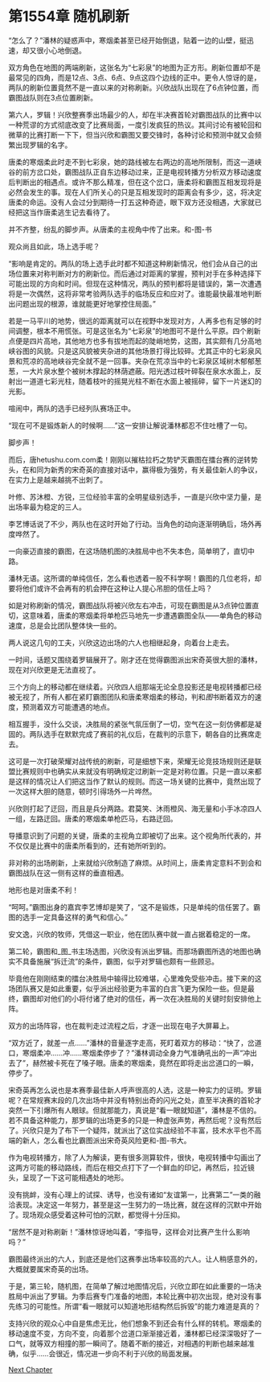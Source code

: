 # 第1554章 随机刷新

“怎么了？”潘林的疑惑声中，寒烟柔甚至已经开始倒退，贴着一边的山壁，挺迅速，却又很小心地倒退。

双方角色在地图的两端刷新，这张名为“七彩泉”的地图为正方形。刷新位置却不是最常见的四角，而是12点、3点、6点、9点这四个边线的正中。更令人惊讶的是，两队的刷新位置竟然不是一直以来的对称刷新。兴欣战队出现在了6点钟位置，而霸图战队则在3点位置刷新。

第六人，罗辑！兴欣整赛季出场最少的人，却在半决赛首轮对霸图战队的比赛中以一种荒谬的方式彻底改变了比赛局面，一度引发疯狂的热议。其间讨论有被轮回和微草的比赛打断一下下，但当兴欣和霸图又要交锋时，各种讨论和预测中就又会频繁出现罗辑的名字。

唐柔的寒烟柔此时走不到七彩泉，她的路线被左右两边的高地所限制，而这一道峡谷的前方岔口处，霸图战队正自东边移动过来，正是电视转播方分析双方移动速度后判断出的相遇点。或许不那么精准，但在这个岔口，唐柔将和霸图互相发现将是必然会发生的事。现在人们所关心的只是互相发现时的距离会有多少，这，将决定唐柔的命运。没有人会过分到期待一打五这种奇迹，眼下双方还没相遇，大家就已经把这当作唐柔逃生记去看待了。

并不齐整，纷乱的脚步声。从唐柔的主视角中传了出来。和-图-书

观众尚且如此，场上选手呢？

“影响是肯定的。两队的场上选手此时都不知道这种刷新情况，他们会从自己的出场位置来对称判断对方的刷新位。而后通过对距离的掌握，预判对手在多种选择下可能出现的方向和时间。但现在这种情况，两队的预判都将是错误的，第一次遭遇将是一次偶然，这将非常考验两队选手的临场反应和应对了。谁能最快最准地判断出问题出现的根源，谁就能更好地掌控住局面。”

若是一马平川的地势，很远的距离就可以在视野中发现对方，人再多也有足够的时间调整，根本不用慌张。可是这张名为“七彩泉”的地图可不是什么平原。四个刷新点便是四片高地，其他地方也多有拔地而起的陡峭地势，这图，其实颇有几分高地峡谷图的风貌。只是这风貌被夹杂进的其他场景打得比较碎。尤其正中的七彩泉风景和荒凉的高地峡谷完全就不是一回事。夹杂在荒凉当中的七彩泉区域树木郁郁葱葱，一大片泉水整个被树木撑起的林荫遮蔽。阳光透过枝叶碎裂在泉水水面上，反射出一道道七彩光柱，随着枝叶的摇晃光柱不断在水面上被摇碎，留下一片迷幻的光影。

喧闹中，两队的选手已经列队赛场正中。

“现在可不是锻炼新人的时候啊……”这一安排让解说潘林都忍不住吐槽了一句。

脚步声！

而后，唐hetushu.com.com柔！刚刚以摧枯拉朽之势铲灭霸图在擂台赛的逆转势头，在和同为新秀的宋奇英的直接对话中，赢得极为强势，有关最佳新人的争议，在实力上是越来越挑不出刺了。

叶修、苏沐橙、方锐，三位经验丰富的全明星级别选手，一直是兴欣中坚力量，是出场率最为稳定的三人。

李艺博话说了不少，两队也在这时开始了行动。当角色的动向逐渐明确后，场外再度哗然了。

一向豪迈直接的霸图，在这场随机图的决胜局中也不失本色，简单明了，直切中路。

潘林无语。这所谓的单纯信任，怎么看也透着一股不科学啊！霸图的几位老将，却要将他们或许不会再有的机会押在这种让人提心吊胆的信任上吗？

如是对称刷新的情况，霸图战队将被兴欣左右冲击，可现在霸图是从3点钟位置直切，这意味着，唐柔的寒烟柔将单枪匹马地先一步遭遇霸图全队——单角色的移动速度，总是会比团队整体快一些的。

两人说这几句的工夫，兴欣这边出场的六人也相继起身，向着台上走去。

一时间，话题又围绕着罗辑展开了。刚才还在觉得霸图派出宋奇英很大胆的潘林，现在对兴欣更是无法直视了。

三个方向上的移动都在继续着。兴欣四人组那端无论全息投影还是电视转播都已经被无视了，所有人都在紧盯霸图团队和唐柔寒烟柔的移动，判和*图*书断着双方的速度，预测着双方可能遭遇的地点。

相互握手，没什么交谈，决胜局的紧张气氛压倒了一切，空气在这一刻仿佛都是凝固的。两队选手在默默完成了赛前的礼仪后，在裁判的示意下，朝各自的比赛席走去。

这可是一次打破荣耀对战传统的刷新，可是细想下来，荣耀无论竞技场规则还是联盟比赛规则中也确实从来就没有明确规定过刷新一定是对称位置。只是一直以来都是这样的情况让人们把这当作了默认的规则。而这一场关键的比赛中，竟然出现了一次这样大胆的随意，顿时引得场外一片哗然。

兴欣则打起了迂回，而且是兵分两路。君莫笑、沐雨橙风、海无量和小手冰凉四人一组，左路迂回。唐柔的寒烟柔单枪匹马，右路迂回。

导播意识到了问题的关键，唐柔的主视角立即被切了出来。这个视角所代表的，并不仅仅是比赛中的唐柔所看到的，还有她所听到的。

非对称的出场刷新，上来就给兴欣制造了麻烦。从时间上，唐柔肯定意料不到会和霸图战队在这一侧有这样的垂直相遇。

地形也是对唐柔不利！

“呵呵。”霸图出身的嘉宾李艺博却是笑了，“这不是锻炼，只是单纯的信任罢了。霸图的选手一定具备这样的勇气和信心。”

安文逸，兴欣的牧师，凭借这一职业，他在团队赛中就一直占据着稳定的一席。

第二轮，霸图和_图_书主场选图，兴欣没有派出罗辑。而那场霸图所选的地图也确实不具备施展“拆迁流”的条件，霸图，似乎对罗辑也颇有一些顾忌。

毕竟他在刚刚结束的擂台决胜局中输得比较难堪，心里难免受些冲击。接下来的这场团队赛又是如此重要，似乎派出经验更为丰富的白言飞更为保险一些。但是最终，霸图却对他们的小将付诸了绝对的信任，再一次在决胜局的关键时刻安排他上阵。

双方的出场阵容，也在裁判走过流程之后，才逐一出现在电子大屏幕上。

“双方近了，就差一点……”潘林的音量逐字走高，死盯着双方的移动：“快了，岔道口，寒烟柔冲……冲……寒烟柔停步了？”潘林调动全身力气准确吼出的一声“冲出去了”，赫然被卡死在了嗓子眼。唐柔的寒烟柔，竟然在即将走出岔道口的一瞬，停步了。

宋奇英再怎么说也是本赛季最佳新人呼声很高的人选，这是一种实力的证明。罗辑呢？在常规赛末段的几次出场中并没有特别出奇的闪光之处，直至半决赛的首轮才突然一下引爆所有人眼球。但就那能力，真说是“看一眼就知道”，潘林是不信的。若不具备这种能力，那罗辑的出场更多的只是一种虚张声势，再然后呢？没有然后了。兴欣只是为了布下一个疑阵，就派出了这位实战经验不丰富，技术水平也不高端的新人，怎么看也比霸图派出宋奇英风险更和-图-书大。

作为电视转播方，除了人为解读，更有很多测算软件，很快，电视转播中勾画出了这两方可能的移动路线，而后在相交点打下了一个鲜血的印记，再然后，拉近镜头，呈现了一下这可能相遇处的地形。

没有挑衅，没有心理上的试探、诱导，也没有诸如“友谊第一，比赛第二”一类的融洽表现。决定这一年努力，甚至是这一生努力的一场比赛，就在这样的沉默中开始了。现场观众感受着这种可怕的沉默，都觉得十分压抑。

“居然不是对称刷新！”潘林惊讶地叫着，“李指导，这样会对比赛产生什么影响吗？”

霸图最终派出的六人，到底还是他们这赛季出场率较高的六人。让人稍感意外的，大概就要属宋奇英的出场。

于是，第三轮，随机图，在简单了解过地图情况后，兴欣立即在如此重要的一场决胜局中派出了罗辑。为季后赛专门准备的地图，本轮比赛中初次出现，绝对没有事先练习的可能性。所谓“看一眼就可以知道地形结构然后拆毁”的能力难道是真的？

支持兴欣的观众心中自是焦虑无比，他们想象不到还会有什么样的转机。寒烟柔的移动速度不变，方向不变，向着那个岔道口渐渐接近着，潘林都已经深深吸好了一口气，就等双方相撞的那一瞬间了。随着不断的接近，对相遇的判断也越来越准确，似乎……会很近，情况进一步向不利于兴欣的局面发展。



[Next Chapter](%E7%AC%AC1555%E7%AB%A0%20%E6%84%8F%E8%AF%86%E4%B8%8D%E5%88%B0%E7%9A%84%E5%B7%A7%E9%81%87.md)
